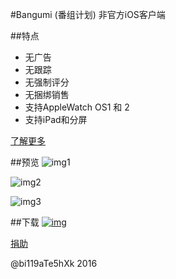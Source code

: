 #Bangumi (番组计划) 非官方iOS客户端


##特点
* 无广告
* 无跟踪
* 无强制评分
* 无捆绑销售
* 支持AppleWatch OS1 和 2
* 支持iPad和分屏

[了解更多](http://chii.in/group/topic/32239)


##预览
![img1](http://a4.mzstatic.com/us/r30/Purple2/v4/8a/64/20/8a64201b-42c7-51c0-78f3-a179d91faf41/screen568x568.jpeg)

![img2](http://a5.mzstatic.com/us/r30/Purple/v4/e9/c4/1a/e9c41ace-47d9-d918-6643-33aa113f5cd6/screen568x568.jpeg)

![img3](http://a1.mzstatic.com/us/r30/Purple4/v4/0f/71/1f/0f711fc1-aa2e-feba-dcf7-23984cbbd9d1/screen568x568.jpeg)


##下载
[![img](http://blog.bi119ate5hxk.net/wp-content/uploads/2014/05/Download_on_the_App_Store_Badge_US-UK-200x59.png)](https://itunes.apple.com/cn/app/fan-zu-ji-hua+/id878016314?mt=8)


[捐助](http://blog.bi119ate5hxk.net/donate/)

@bi119aTe5hXk 2016

